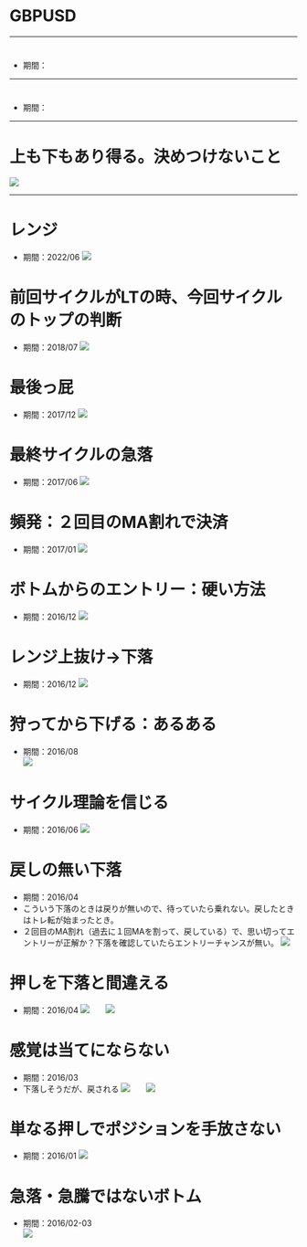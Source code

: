 # GBPUSD

---
# 
- 期間：

---
# 
- 期間：

---
# 上も下もあり得る。決めつけないこと
![](2022-12-17-21-11-25.png)

---
# レンジ
- 期間：2022/06
![](2022-12-17-17-44-55.png)

# 前回サイクルがLTの時、今回サイクルのトップの判断
- 期間：2018/07
![](2022-12-16-12-53-50.png)

# 最後っ屁
- 期間：2017/12
![](2022-12-16-10-17-15.png)

# 最終サイクルの急落
- 期間：2017/06
![](2022-12-15-19-38-46.png)

# 頻発：２回目のMA割れで決済
- 期間：2017/01
![](2022-12-15-19-27-41.png)

# ボトムからのエントリー：硬い方法
- 期間：2016/12
![](2022-12-15-19-25-15.png)

# レンジ上抜け→下落
- 期間：2016/12
![](2022-12-15-19-22-12.png)

# 狩ってから下げる：あるある
- 期間：2016/08  
![](2022-12-15-19-13-00.png)

# サイクル理論を信じる
- 期間：2016/06
![](2022-12-15-19-08-35.png)

# 戻しの無い下落
- 期間：2016/04
- こういう下落のときは戻りが無いので、待っていたら乗れない。戻したときはトレ転が始まったとき。
- ２回目のMA割れ（過去に１回MAを割って、戻している）で、思い切ってエントリーが正解か？下落を確認していたらエントリーチャンスが無い。
![](2022-12-15-18-56-53.png)

# 押しを下落と間違える
- 期間：2016/04
![](2022-12-15-18-26-00.png)　　![](2022-12-15-18-27-36.png)

# 感覚は当てにならない
- 期間：2016/03
- 下落しそうだが、戻される
![](2022-12-15-18-18-17.png)　　![](2022-12-15-18-18-46.png)

# 単なる押しでポジションを手放さない
- 期間：2016/01
![](2022-12-15-17-53-49.png)


# 急落・急騰ではないボトム
- 期間：2016/02-03  
![](2022-12-15-11-34-16.png)
